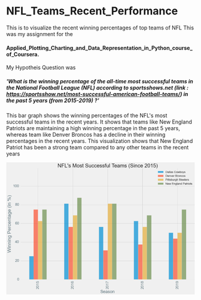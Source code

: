 # NFL_Teams_Recent_Performance
This is to visualize the recent winning percentages of top teams of NFL
This was my assignment for the 
#### Applied_Plotting_Charting_and_Data_Representation_in_Python_course_of_Coursera.
My Hypotheis Question was 
##### 'What is the winning percentage of the all-time most successful teams in the National Football League (NFL) according to sportsshows.net (link : https://sportsshow.net/most-successful-american-football-teams/) in the past 5 years (from 2015-2019) ?'

This bar graph shows the winning percentages of the NFL's most successful teams in the recent years. It shows that teams like New England Patriots are maintaining a high winning percentage in the past 5 years, whereas team like Denver Broncos has a decline in their winning percentages in the recent years. This visualization shows that New England Patriot has been a strong team compared to any other teams in the recent years

![Data Visualization](NFL.PNG)
